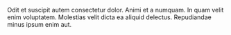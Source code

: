 Odit et suscipit autem consectetur dolor.
Animi et a numquam.
In quam velit enim voluptatem.
Molestias velit dicta ea aliquid delectus.
Repudiandae minus ipsum enim aut.